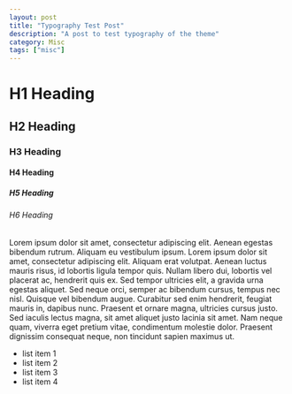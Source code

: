 ```yaml
---
layout: post
title: "Typography Test Post"
description: "A post to test typography of the theme"
category: Misc
tags: ["misc"]
---
```


# H1 Heading

## H2 Heading

### H3 Heading

#### H4 Heading

##### H5 Heading

###### H6 Heading

Lorem ipsum dolor sit amet, consectetur adipiscing elit. Aenean egestas bibendum rutrum. Aliquam eu vestibulum ipsum.
Lorem ipsum dolor sit amet, consectetur adipiscing elit. Aliquam erat volutpat. Aenean luctus mauris risus, id lobortis
ligula tempor quis. Nullam libero dui, lobortis vel placerat ac, hendrerit quis ex. Sed tempor ultricies elit, a gravida
urna egestas aliquet. Sed neque orci, semper ac bibendum cursus, tempus nec nisl. Quisque vel bibendum augue. Curabitur
sed enim hendrerit, feugiat mauris in, dapibus nunc. Praesent et ornare magna, ultricies cursus justo. Sed iaculis
lectus magna, sit amet aliquet justo lacinia sit amet. Nam neque quam, viverra eget pretium vitae, condimentum molestie
dolor. Praesent dignissim consequat neque, non tincidunt sapien maximus ut.


* list item 1
* list item 2
* list item 3
* list item 4
